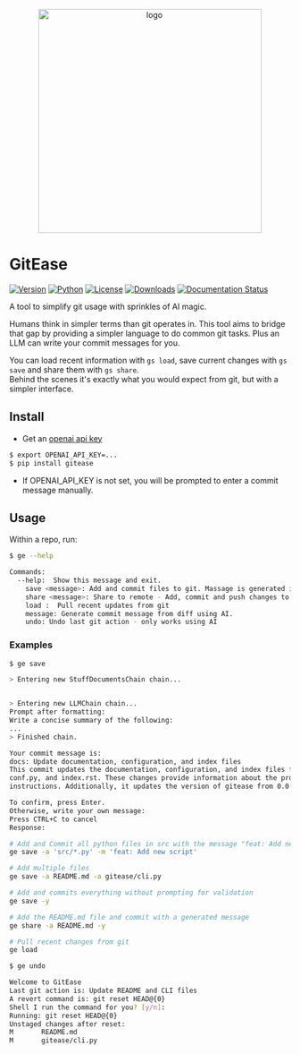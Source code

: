 <p align="center">
   <img src="https://xethub.com/xdssio/gitease/raw/branch/main/docs/images/logo.png" alt="logo" width="400" />
</p>


# GitEase
[![Version](https://img.shields.io/pypi/v/gitease.svg?style=flat)](https://pypi.python.org/pypi/gitease/)
[![Python](https://img.shields.io/pypi/pyversions/gitease.svg?style=flat)](https://pypi.python.org/pypi/gitease/)
[![License](https://img.shields.io/github/license/xetdata/gitease?style=flat)](https://xethub.com/xdssio/gitease/src/branch/main/LICENSE)
[![Downloads](https://img.shields.io/pypi/dm/gitease?style=flat)](https://pypi.python.org/pypi/gitease/)
[![Documentation Status](https://readthedocs.org/projects/gitease/badge/?version=latest)](https://gitease.readthedocs.io/en/latest/?badge=latest)


A tool to simplify git usage with sprinkles of AI magic.

Humans think in simpler terms than git operates in. This tool aims to bridge that gap by providing a simpler language to
do common git tasks. Plus an LLM can write your commit messages for you.

You can load recent information with `gs load`, save current changes with `gs save` and share them with `gs share`.    
Behind the scenes it's exactly what you would expect from git, but with a simpler interface.

## Install

* Get an [openai api key](https://platform.openai.com/account/api-keys)

```bash
$ export OPENAI_API_KEY=...
$ pip install gitease
```

* If OPENAI_API_KEY is not set, you will be prompted to enter a commit message manually.

## Usage

Within a repo, run:

```bash
$ ge --help

Commands:
  --help:  Show this message and exit.        
    save <message>: Add and commit files to git. Massage is generated if not provided         
    share <message>: Share to remote - Add, commit and push changes to git. Massage is generated if not provided
    load :  Pull recent updates from git
    message: Generate commit message from diff using AI.
    undo: Undo last git action - only works using AI
```
### Examples
```bash
$ ge save

> Entering new StuffDocumentsChain chain...


> Entering new LLMChain chain...
Prompt after formatting:
Write a concise summary of the following:
...
> Finished chain.

Your commit message is:
docs: Update documentation, configuration, and index files
This commit updates the documentation, configuration, and index files for the project, including Makefile,
conf.py, and index.rst. These changes provide information about the project, its features, and quickstart
instructions. Additionally, it updates the version of gitease from 0.0.5 to 0.0.6.

To confirm, press Enter.
Otherwise, write your own message:
Press CTRL+C to cancel
Response:
```

```bash
# Add and Commit all python files in src with the message "feat: Add new script"
ge save -a 'src/*.py' -m 'feat: Add new script'

# Add multiple files
ge save -a README.md -a gitease/cli.py

# Add and commits everything without prompting for validation
ge save -y

# Add the README.md file and commit with a generated message
ge share -a README.md -y 

# Pull recent changes from git
ge load
```

```bash
$ ge undo

Welcome to GitEase
Last git action is: Update README and CLI files
A revert command is: git reset HEAD@{0}
Shell I run the command for you? [y/n]: 
Running: git reset HEAD@{0}
Unstaged changes after reset:
M       README.md
M       gitease/cli.py
```